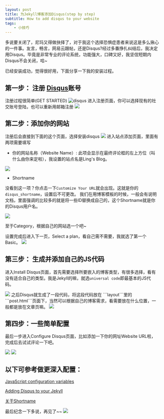 ```yaml
---
layout: post
title: 为Jekyll博客添加Disqus(step by step)
subtitle: How to add disqus to your website
tags:
    - 小技巧
---
```

多说要关闭了，尼玛又得做抉择了，对于我这个选择恐惧症患者来说这是多么揪心的一件事。友言，畅言，网易云跟帖，还是Disqus?经过多番挣扎纠结后，我决定用Disqus。毕竟是非常专业的评论系统，功能强大，口碑又好，我坚信短期内Disqus不会关闭，哈~

已经安装成功，觉得很好用，下面分享一下我的安装过程。

## 第一步： 注册 <a href="https://disqus.com/" target="_blank">Disqus</a>账号

注册过程很简单(GET STARTED)
<img src="/img/in-post/dis_img.jpg" alt="disqus">
进入注册页面，你可以选择现有的社交账号登陆，也可以重新用邮箱注册
<img src="/img/in-post/dis_img5.jpg">

## 第二步：添加你的网站
注册后会直接到下面的这个页面，选择安装disqus
<img src="/img/in-post/dis_img1.jpg">
进入站点添加页面，里面有两项需要填写

- 你的网站名称（Website Name）:
此项会显示在最终评论框的左上方位（叫什么由你来定啦），我设置的站点名是Ling's Blog。

<img src="/img/in-post/dis_img8.jpg">

- Shortname

没看到这一项？你点击一下```Customize Your URL```就会出现。这就是你的```disqus_shortname```，设置后不可更改。 我们在用博客模板的时候，一般会有说明文档，里面强调的比较多的就是将一些ID替换成自己的，这个Shortname就是你的Disqus用户名。


<img src="/img/in-post/dis_img2.jpg">

至于Category，根据自己的网站选一个吧~

设置完成后进入下一页，Select a plan，看自己需不需要，我就选了第一个Basic。
<img src="/img/in-post/dis_img6.jpg">

## 第三步： 生成并添加自己的JS代码

进入Install Disqus页面，首先需要选择所要嵌入的博客类型，有很多选择，看有没有适合自己的类型。我是Jekyll的嘛，就选```universal code```即最基本的JS代码。

<img src="/img/in-post/dis_img3.jpg">
之后Disqus就生成了一段代码，将这段代码放在 ```layout```里的```post.html```页面下，当然可以根据自己的博客需求，看需要放在什么位置，一般都是放在文章页嘛。
<img src="/img/in-post/dis_img10.jpg">


## 第四步：一些简单配置

最后一步进入Configure Disqus页面，比如添加一下你的网址Website URL啦，完成后去试试评论一下吧。

<img src="/img/in-post/dis_img9.jpg">
<img src="/img/in-post/dis_img11.jpg">

## 以下可参考做更深入配置：

<a href="https://help.disqus.com/customer/portal/articles/472098-javascript-configuration-variables" target="_blank">JavaScript configuration variables</a>

<a href="http://www.perfectlyrandom.org/2014/06/29/adding-disqus-to-your-jekyll-powered-github-pages/" target="_blank">Adding Disqus to your Jekyll
</a>

<a href="https://help.disqus.com/customer/portal/articles/466208" target="_blank">关于Shortname</a>

最后纪念一下多说，再见了~~
<img src="/img/in-post/duoshuo.jpg">







